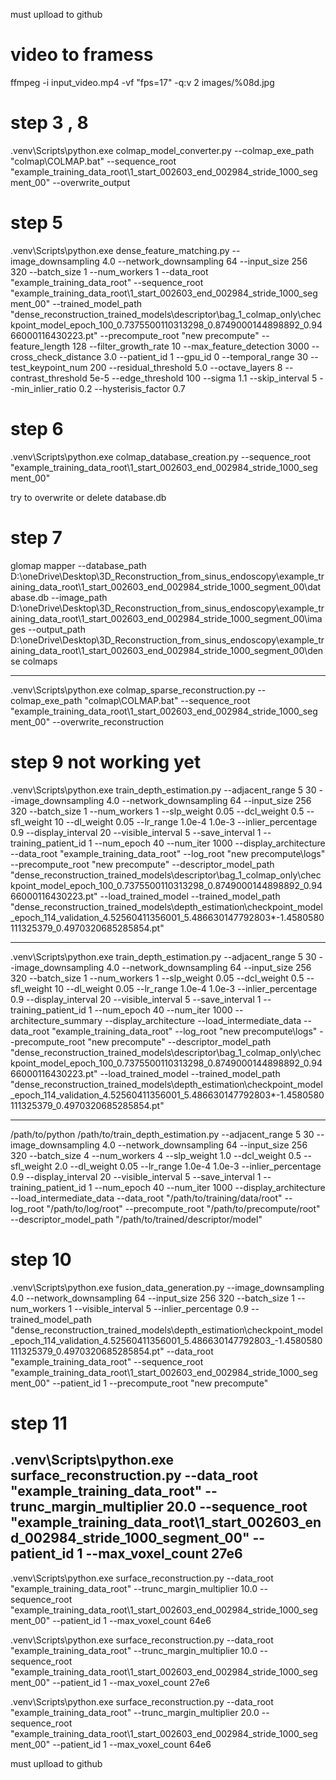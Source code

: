 must uplload to github

# video to framess

ffmpeg -i input_video.mp4 -vf "fps=17" -q:v 2 images/%08d.jpg

# step 3 , 8

.venv\Scripts\python.exe colmap_model_converter.py --colmap_exe_path "colmap\COLMAP.bat" --sequence_root "example_training_data_root\1\_start_002603_end_002984_stride_1000_segment_00" --overwrite_output





# step 5


.venv\Scripts\python.exe dense_feature_matching.py --image_downsampling 4.0 --network_downsampling 64 --input_size 256 320 --batch_size 1 --num_workers 1  --data_root "example_training_data_root" --sequence_root "example_training_data_root\1\_start_002603_end_002984_stride_1000_segment_00" --trained_model_path "dense_reconstruction_trained_models\descriptor\bag_1_colmap_only\checkpoint_model_epoch_100_0.7375500110313298_0.8749000144898892_0.9466000116430223.pt" --precompute_root "new precompute" --feature_length 128 --filter_growth_rate 10 --max_feature_detection 3000 --cross_check_distance 3.0 --patient_id 1 --gpu_id 0 --temporal_range 30 --test_keypoint_num 200 --residual_threshold 5.0 --octave_layers 8 --contrast_threshold 5e-5 --edge_threshold 100 --sigma 1.1 --skip_interval 5 --min_inlier_ratio 0.2 --hysterisis_factor 0.7



# step 6

.venv\Scripts\python.exe colmap_database_creation.py --sequence_root "example_training_data_root\1\_start_002603_end_002984_stride_1000_segment_00" 

try to overwrite or delete database.db
# step 7

glomap mapper --database_path D:\oneDrive\Desktop\3D_Reconstruction_from_sinus_endoscopy\example_training_data_root\1\_start_002603_end_002984_stride_1000_segment_00\database.db --image_path D:\oneDrive\Desktop\3D_Reconstruction_from_sinus_endoscopy\example_training_data_root\1\_start_002603_end_002984_stride_1000_segment_00\images --output_path D:\oneDrive\Desktop\3D_Reconstruction_from_sinus_endoscopy\example_training_data_root\1\_start_002603_end_002984_stride_1000_segment_00\dense   colmaps


------------------------------------------------------------------------------------------------------
.venv\Scripts\python.exe colmap_sparse_reconstruction.py --colmap_exe_path "colmap\COLMAP.bat" --sequence_root "example_training_data_root\1\_start_002603_end_002984_stride_1000_segment_00" --overwrite_reconstruction

# step 9 not working yet

.venv\Scripts\python.exe train_depth_estimation.py --adjacent_range 5 30 --image_downsampling 4.0 --network_downsampling 64 --input_size 256 320 --batch_size 1 --num_workers 1 --slp_weight 0.05 --dcl_weight 0.5 --sfl_weight 10 --dl_weight 0.05 --lr_range 1.0e-4 1.0e-3 --inlier_percentage 0.9 --display_interval 20 --visible_interval 5 --save_interval 1 --training_patient_id 1 --num_epoch 40 --num_iter 1000 --display_architecture --data_root "example_training_data_root" --log_root "new precompute\logs" --precompute_root "new precompute" --descriptor_model_path "dense_reconstruction_trained_models\descriptor\bag_1_colmap_only\checkpoint_model_epoch_100_0.7375500110313298_0.8749000144898892_0.9466000116430223.pt" --load_trained_model --trained_model_path "dense_reconstruction_trained_models\depth_estimation\checkpoint_model_epoch_114_validation_4.52560411356001_5.486630147792803*-1.4580580111325379_0.4970320685285854.pt"

---

.venv\Scripts\python.exe train_depth_estimation.py --adjacent_range 5 30 --image_downsampling 4.0 --network_downsampling 64 --input_size 256 320 --batch_size 1 --num_workers 1 --slp_weight 0.05 --dcl_weight 0.5 --sfl_weight 10 --dl_weight 0.05 --lr_range 1.0e-4 1.0e-3 --inlier_percentage 0.9 --display_interval 20 --visible_interval 5 --save_interval 1 --training_patient_id 1 --num_epoch 40 --num_iter 1000 --architecture_summary --display_architecture --load_intermediate_data --data_root "example_training_data_root" --log_root "new precompute\logs" --precompute_root "new precompute" --descriptor_model_path "dense_reconstruction_trained_models\descriptor\bag_1_colmap_only\checkpoint_model_epoch_100_0.7375500110313298_0.8749000144898892_0.9466000116430223.pt" --load_trained_model --trained_model_path "dense_reconstruction_trained_models\depth_estimation\checkpoint_model_epoch_114_validation_4.52560411356001_5.486630147792803*-1.4580580111325379_0.4970320685285854.pt"

---

/path/to/python /path/to/train_depth_estimation.py --adjacent_range 5 30 --image_downsampling 4.0 --network_downsampling 64 --input_size 256 320 --batch_size 4 --num_workers 4 --slp_weight 1.0 --dcl_weight 0.5 --sfl_weight 2.0 --dl_weight 0.05 --lr_range 1.0e-4 1.0e-3 --inlier_percentage 0.9 --display_interval 20 --visible_interval 5 --save_interval 1 --training_patient_id 1 --num_epoch 40 --num_iter 1000 --display_architecture --load_intermediate_data --data_root "/path/to/training/data/root" --log_root "/path/to/log/root" --precompute_root "/path/to/precompute/root" --descriptor_model_path "/path/to/trained/descriptor/model"

# step 10


.venv\Scripts\python.exe fusion_data_generation.py --image_downsampling 4.0 --network_downsampling 64 --input_size 256 320 --batch_size 1 --num_workers 1 --visible_interval 5 --inlier_percentage 0.9  --trained_model_path "dense_reconstruction_trained_models\depth_estimation\checkpoint_model_epoch_114_validation_4.52560411356001_5.486630147792803_-1.4580580111325379_0.4970320685285854.pt" --data_root "example_training_data_root" --sequence_root "example_training_data_root\1\_start_002603_end_002984_stride_1000_segment_00" --patient_id 1 --precompute_root "new precompute"


# step 11


.venv\Scripts\python.exe surface_reconstruction.py --data_root "example_training_data_root" --trunc_margin_multiplier 20.0 --sequence_root "example_training_data_root\1\_start_002603_end_002984_stride_1000_segment_00" --patient_id 1 --max_voxel_count 27e6
------------------------------------------------------------------------------------------------------------------------

.venv\Scripts\python.exe surface_reconstruction.py --data_root "example_training_data_root" --trunc_margin_multiplier 10.0 --sequence_root "example_training_data_root\1\_start_002603_end_002984_stride_1000_segment_00" --patient_id 1 --max_voxel_count 64e6


.venv\Scripts\python.exe surface_reconstruction.py --data_root "example_training_data_root" --trunc_margin_multiplier 10.0 --sequence_root "example_training_data_root\1\_start_002603_end_002984_stride_1000_segment_00" --patient_id 1 --max_voxel_count 27e6


.venv\Scripts\python.exe surface_reconstruction.py --data_root "example_training_data_root" --trunc_margin_multiplier 20.0 --sequence_root "example_training_data_root\1\_start_002603_end_002984_stride_1000_segment_00" --patient_id 1 --max_voxel_count 64e6



must uplload to github
